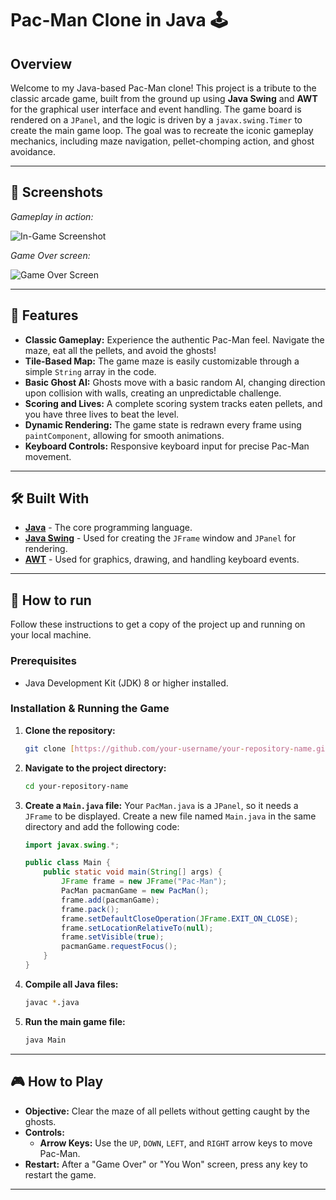 # Pac-Man Clone in Java 🕹️


## Overview

Welcome to my Java-based Pac-Man clone! This project is a tribute to the classic arcade game, built from the ground up using **Java Swing** and **AWT** for the graphical user interface and event handling. The game board is rendered on a `JPanel`, and the logic is driven by a `javax.swing.Timer` to create the main game loop. The goal was to recreate the iconic gameplay mechanics, including maze navigation, pellet-chomping action, and ghost avoidance.

---

## 📸 Screenshots

*Gameplay in action:*

![In-Game Screenshot](https://github.com/user-attachments/assets/cee11b3c-6185-4246-be9f-ef926997639b)

*Game Over screen:*

![Game Over Screen](https://github.com/user-attachments/assets/f38b1e94-8e23-453d-91b0-fa4454e8aa53)

---

## 🌟 Features

* **Classic Gameplay:** Experience the authentic Pac-Man feel. Navigate the maze, eat all the pellets, and avoid the ghosts!
* **Tile-Based Map:** The game maze is easily customizable through a simple `String` array in the code.
* **Basic Ghost AI:** Ghosts move with a basic random AI, changing direction upon collision with walls, creating an unpredictable challenge.
* **Scoring and Lives:** A complete scoring system tracks eaten pellets, and you have three lives to beat the level.
* **Dynamic Rendering:** The game state is redrawn every frame using `paintComponent`, allowing for smooth animations.
* **Keyboard Controls:** Responsive keyboard input for precise Pac-Man movement.

---

## 🛠️ Built With

* [**Java**](https://www.java.com/) - The core programming language.
* [**Java Swing**](https://docs.oracle.com/javase/8/docs/api/javax/swing/package-summary.html) - Used for creating the `JFrame` window and `JPanel` for rendering.
* [**AWT**](https://docs.oracle.com/javase/8/docs/api/java/awt/package-summary.html) - Used for graphics, drawing, and handling keyboard events.

---



## 🚀 How to run

Follow these instructions to get a copy of the project up and running on your local machine.

### Prerequisites

* Java Development Kit (JDK) 8 or higher installed.

### Installation & Running the Game

1.  **Clone the repository:**
    ```sh
    git clone [https://github.com/your-username/your-repository-name.git](https://github.com/your-username/your-repository-name.git)
    ```
2.  **Navigate to the project directory:**
    ```sh
    cd your-repository-name
    ```
3.  **Create a `Main.java` file:**
    Your `PacMan.java` is a `JPanel`, so it needs a `JFrame` to be displayed. Create a new file named `Main.java` in the same directory and add the following code:
    ```java
    import javax.swing.*;

    public class Main {
        public static void main(String[] args) {
            JFrame frame = new JFrame("Pac-Man");
            PacMan pacmanGame = new PacMan();
            frame.add(pacmanGame);
            frame.pack();
            frame.setDefaultCloseOperation(JFrame.EXIT_ON_CLOSE);
            frame.setLocationRelativeTo(null);
            frame.setVisible(true);
            pacmanGame.requestFocus();
        }
    }
    ```
4.  **Compile all Java files:**
    ```sh
    javac *.java
    ```
5.  **Run the main game file:**
    ```sh
    java Main
    ```

---

## 🎮 How to Play

* **Objective:** Clear the maze of all pellets without getting caught by the ghosts.
* **Controls:**
    * **Arrow Keys:** Use the `UP`, `DOWN`, `LEFT`, and `RIGHT` arrow keys to move Pac-Man.
* **Restart:** After a "Game Over" or "You Won" screen, press any key to restart the game.

---
